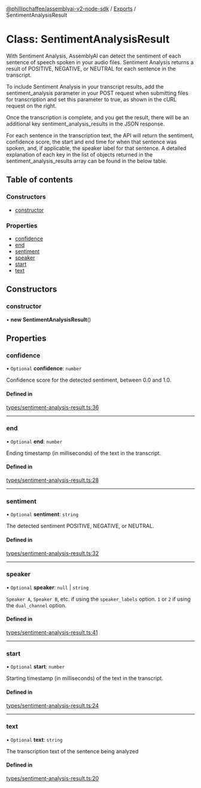 [@phillipchaffee/assemblyai-v2-node-sdk](../README.md) / [Exports](../modules.md) / SentimentAnalysisResult

# Class: SentimentAnalysisResult

With Sentiment Analysis, AssemblyAI can detect the sentiment of each sentence of speech spoken in your audio files.
Sentiment Analysis returns a result of POSITIVE, NEGATIVE, or NEUTRAL for each sentence in the transcript.

To include Sentiment Analysis in your transcript results, add the sentiment_analysis parameter in your POST request
when submitting files for transcription and set this parameter to true, as shown in the cURL request on the right.

Once the transcription is complete, and you get the result, there will be an additional key sentiment_analysis_results
in the JSON response.

For each sentence in the transcription text, the API will return the sentiment, confidence score, the start and end
time for when that sentence was spoken, and, if applicable, the speaker label for that sentence.
A detailed explanation of each key in the list of objects returned in the sentiment_analysis_results
array can be found in the below table.

## Table of contents

### Constructors

- [constructor](SentimentAnalysisResult.md#constructor)

### Properties

- [confidence](SentimentAnalysisResult.md#confidence)
- [end](SentimentAnalysisResult.md#end)
- [sentiment](SentimentAnalysisResult.md#sentiment)
- [speaker](SentimentAnalysisResult.md#speaker)
- [start](SentimentAnalysisResult.md#start)
- [text](SentimentAnalysisResult.md#text)

## Constructors

### constructor

• **new SentimentAnalysisResult**()

## Properties

### confidence

• `Optional` **confidence**: `number`

Confidence score for the detected sentiment, between 0.0 and 1.0.

#### Defined in

[types/sentiment-analysis-result.ts:36](https://github.com/PhillipChaffee/assemblyai-node-sdk/blob/ccb7e39/src/types/sentiment-analysis-result.ts#L36)

___

### end

• `Optional` **end**: `number`

Ending timestamp (in milliseconds) of the text in the transcript.

#### Defined in

[types/sentiment-analysis-result.ts:28](https://github.com/PhillipChaffee/assemblyai-node-sdk/blob/ccb7e39/src/types/sentiment-analysis-result.ts#L28)

___

### sentiment

• `Optional` **sentiment**: `string`

The detected sentiment POSITIVE, NEGATIVE, or NEUTRAL.

#### Defined in

[types/sentiment-analysis-result.ts:32](https://github.com/PhillipChaffee/assemblyai-node-sdk/blob/ccb7e39/src/types/sentiment-analysis-result.ts#L32)

___

### speaker

• `Optional` **speaker**: ``null`` \| `string`

`Speaker A`, `Speaker B`, etc. if using the `speaker_labels` option.
`1` or `2` if using the `dual_channel` option.

#### Defined in

[types/sentiment-analysis-result.ts:41](https://github.com/PhillipChaffee/assemblyai-node-sdk/blob/ccb7e39/src/types/sentiment-analysis-result.ts#L41)

___

### start

• `Optional` **start**: `number`

Starting timestamp (in milliseconds) of the text in the transcript.

#### Defined in

[types/sentiment-analysis-result.ts:24](https://github.com/PhillipChaffee/assemblyai-node-sdk/blob/ccb7e39/src/types/sentiment-analysis-result.ts#L24)

___

### text

• `Optional` **text**: `string`

The transcription text of the sentence being analyzed

#### Defined in

[types/sentiment-analysis-result.ts:20](https://github.com/PhillipChaffee/assemblyai-node-sdk/blob/ccb7e39/src/types/sentiment-analysis-result.ts#L20)
